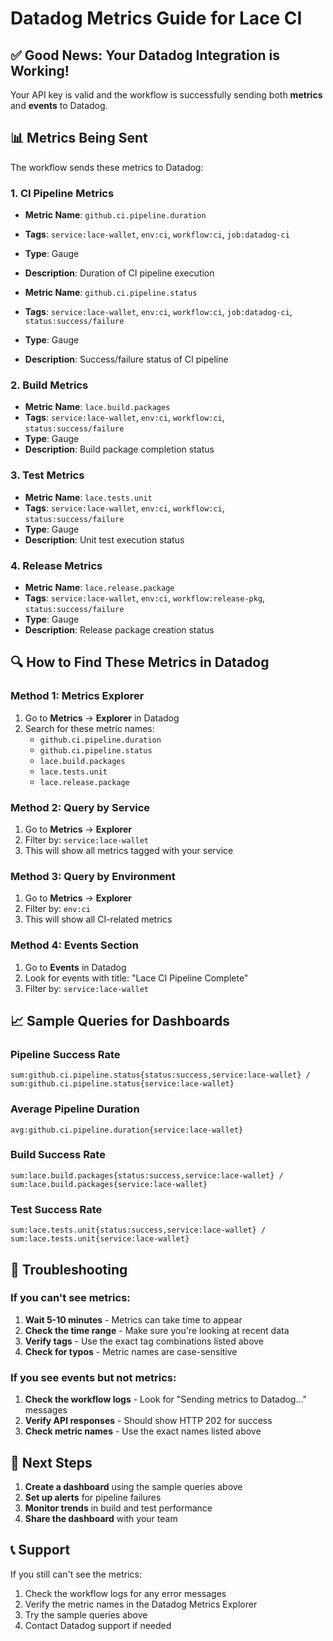 # Datadog Metrics Guide for Lace CI

## ✅ **Good News: Your Datadog Integration is Working!**

Your API key is valid and the workflow is successfully sending both **metrics** and **events** to Datadog.

## 📊 **Metrics Being Sent**

The workflow sends these metrics to Datadog:

### 1. **CI Pipeline Metrics**
- **Metric Name**: `github.ci.pipeline.duration`
- **Tags**: `service:lace-wallet`, `env:ci`, `workflow:ci`, `job:datadog-ci`
- **Type**: Gauge
- **Description**: Duration of CI pipeline execution

- **Metric Name**: `github.ci.pipeline.status`
- **Tags**: `service:lace-wallet`, `env:ci`, `workflow:ci`, `job:datadog-ci`, `status:success/failure`
- **Type**: Gauge
- **Description**: Success/failure status of CI pipeline

### 2. **Build Metrics**
- **Metric Name**: `lace.build.packages`
- **Tags**: `service:lace-wallet`, `env:ci`, `workflow:ci`, `status:success/failure`
- **Type**: Gauge
- **Description**: Build package completion status

### 3. **Test Metrics**
- **Metric Name**: `lace.tests.unit`
- **Tags**: `service:lace-wallet`, `env:ci`, `workflow:ci`, `status:success/failure`
- **Type**: Gauge
- **Description**: Unit test execution status

### 4. **Release Metrics**
- **Metric Name**: `lace.release.package`
- **Tags**: `service:lace-wallet`, `env:ci`, `workflow:release-pkg`, `status:success/failure`
- **Type**: Gauge
- **Description**: Release package creation status

## 🔍 **How to Find These Metrics in Datadog**

### **Method 1: Metrics Explorer**
1. Go to **Metrics** → **Explorer** in Datadog
2. Search for these metric names:
   - `github.ci.pipeline.duration`
   - `github.ci.pipeline.status`
   - `lace.build.packages`
   - `lace.tests.unit`
   - `lace.release.package`

### **Method 2: Query by Service**
1. Go to **Metrics** → **Explorer**
2. Filter by: `service:lace-wallet`
3. This will show all metrics tagged with your service

### **Method 3: Query by Environment**
1. Go to **Metrics** → **Explorer**
2. Filter by: `env:ci`
3. This will show all CI-related metrics

### **Method 4: Events Section**
1. Go to **Events** in Datadog
2. Look for events with title: "Lace CI Pipeline Complete"
3. Filter by: `service:lace-wallet`

## 📈 **Sample Queries for Dashboards**

### **Pipeline Success Rate**
```
sum:github.ci.pipeline.status{status:success,service:lace-wallet} / sum:github.ci.pipeline.status{service:lace-wallet}
```

### **Average Pipeline Duration**
```
avg:github.ci.pipeline.duration{service:lace-wallet}
```

### **Build Success Rate**
```
sum:lace.build.packages{status:success,service:lace-wallet} / sum:lace.build.packages{service:lace-wallet}
```

### **Test Success Rate**
```
sum:lace.tests.unit{status:success,service:lace-wallet} / sum:lace.tests.unit{service:lace-wallet}
```

## 🚨 **Troubleshooting**

### **If you can't see metrics:**
1. **Wait 5-10 minutes** - Metrics can take time to appear
2. **Check the time range** - Make sure you're looking at recent data
3. **Verify tags** - Use the exact tag combinations listed above
4. **Check for typos** - Metric names are case-sensitive

### **If you see events but not metrics:**
1. **Check the workflow logs** - Look for "Sending metrics to Datadog..." messages
2. **Verify API responses** - Should show HTTP 202 for success
3. **Check metric names** - Use the exact names listed above

## 🎯 **Next Steps**

1. **Create a dashboard** using the sample queries above
2. **Set up alerts** for pipeline failures
3. **Monitor trends** in build and test performance
4. **Share the dashboard** with your team

## 📞 **Support**

If you still can't see the metrics:
1. Check the workflow logs for any error messages
2. Verify the metric names in the Datadog Metrics Explorer
3. Try the sample queries above
4. Contact Datadog support if needed 